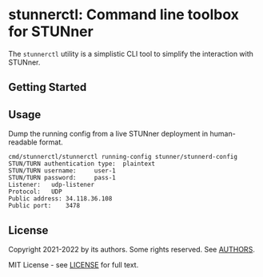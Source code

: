 # stunnerctl: Command line toolbox for STUNner

The `stunnerctl` utility is a simplistic CLI tool to simplify the interaction with STUNner.

## Getting Started

## Usage

Dump the running config from a live STUNner deployment in human-readable format.
```console
cmd/stunnerctl/stunnerctl running-config stunner/stunnerd-config
STUN/TURN authentication type:	plaintext
STUN/TURN username:		user-1
STUN/TURN password:		pass-1
Listener:	udp-listener
Protocol:	UDP
Public address:	34.118.36.108
Public port:	3478
```

## License

Copyright 2021-2022 by its authors. Some rights reserved. See [AUTHORS](/AUTHORS).

MIT License - see [LICENSE](/LICENSE) for full text.
